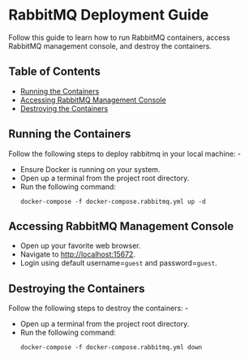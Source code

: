 # RabbitMQ Deployment Guide

Follow this guide to learn how to run RabbitMQ containers, access RabbitMQ management console, and destroy the containers.

## Table of Contents

- [Running the Containers](#running-the-containers)
- [Accessing RabbitMQ Management Console](#accessing-rabbitmq-management-console)
- [Destroying the Containers](#destroying-the-containers)

## Running the Containers

Follow the following steps to deploy rabbitmq in your local machine: -

- Ensure Docker is running on your system.
- Open up a terminal from the project root directory.
- Run the following command:
  ```
  docker-compose -f docker-compose.rabbitmq.yml up -d
  ```

## Accessing RabbitMQ Management Console

- Open up your favorite web browser.
- Navigate to [http://localhost:15672](http://localhost:15672).
- Login using default username=`guest` and password=`guest`.

## Destroying the Containers

Follow the following steps to destroy the containers: -

- Open up a terminal from the project root directory.
- Run the following command:
  ```
  docker-compose -f docker-compose.rabbitmq.yml down
  ```
